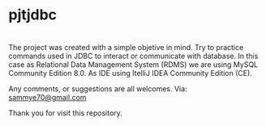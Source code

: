 # pjtjdbc
#
The project was created with a simple objetive in mind. Try to practice commands used in JDBC to interact or communicate with database. In this case as Relational Data Management System (RDMS) we are using MySQL Community Edition 8.0. As IDE using ItelliJ IDEA Community Edition (CE).

Any comments, or suggestions  are all welcomes. Via: sammye70@gmail.com

Thank you for visit this repository.

